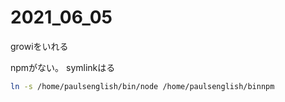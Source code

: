 # 2021_06_05

growiをいれる


npmがない。
symlinkはる

```sh
ln -s /home/paulsenglish/bin/node /home/paulsenglish/binnpm
```
